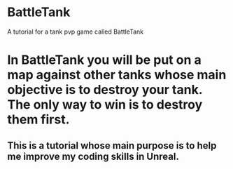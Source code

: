 # BattleTank
A tutorial for a tank pvp game called BattleTank

# In BattleTank you will be put on a map against other tanks whose main objective is to destroy your tank. The only way to win is to destroy them first.

## This is a tutorial whose main purpose is to help me improve my coding skills in Unreal.

